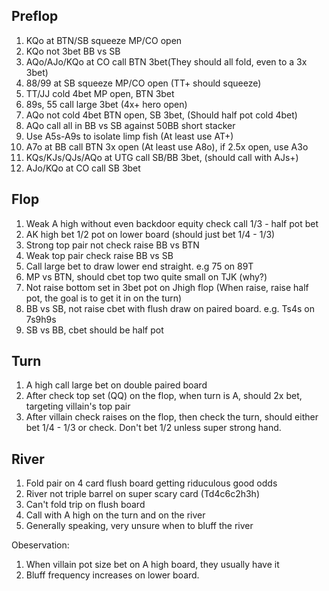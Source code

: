 ## Preflop

1. KQo at BTN/SB squeeze MP/CO open
2. KQo not 3bet BB vs SB
3. AQo/AJo/KQo at CO call BTN 3bet(They should all fold, even to a 3x 3bet)
4. 88/99 at SB squeeze MP/CO open (TT+ should squeeze)
5. TT/JJ cold 4bet MP open, BTN 3bet
6. 89s, 55 call large 3bet (4x+ hero open)
7. AQo not cold 4bet BTN open, SB 3bet, (Should half pot cold 4bet) 
8. AQo call all in BB vs SB against 50BB short stacker
9. Use A5s-A9s to isolate limp fish (At least use AT+)
10. A7o at BB call BTN 3x open (At least use A8o), if 2.5x open, use A3o
11. KQs/KJs/QJs/AQo at UTG call SB/BB 3bet, (should call with AJs+)
12. AJo/KQo at CO call SB 3bet

## Flop

1. Weak A high without even backdoor equity check call 1/3 - half pot bet
2. AK high bet 1/2 pot on lower board (should just bet 1/4 - 1/3)
3. Strong top pair not check raise BB vs BTN
4. Weak top pair check raise BB vs SB
5. Call large bet to draw lower end straight. e.g 75 on 89T
6. MP vs BTN, should cbet top two quite small on TJK (why?)
7. Not raise bottom set in 3bet pot on Jhigh flop (When raise, raise half pot, the goal is to get it in on the turn)
8. BB vs SB, not raise cbet with flush draw on paired board. e.g. Ts4s on 7s9h9s
9. SB vs BB, cbet should be half pot

## Turn

1. A high call large bet on double paired board
2. After check top set (QQ) on the flop, when turn is A, should 2x bet, targeting villain's top pair
3. After villain check raises on the flop, then check the turn, should either bet 1/4 - 1/3 or check. Don't bet 1/2 unless super strong hand. 

## River

1. Fold pair on 4 card flush board getting riduculous good odds
2. River not triple barrel on super scary card (Td4c6c2h3h)
3. Can't fold trip on flush board
4. Call with A high on the turn and on the river
5. Generally speaking, very unsure when to bluff the river

Obeservation:

1. When villain pot size bet on A high board, they usually have it
2. Bluff frequency increases on lower board. 
